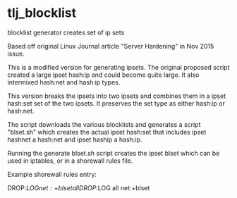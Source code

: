 # tlj_blocklist
blocklist generator creates set of ip sets

Based off original Linux Journal article "Server Hardening" in Nov 2015 issue.

This is a modified version for generating ipsets. The original proposed script
created a large ipset hash:ip and could become quite large.
It also intermixed hash:net and hash:ip types.

This version breaks the ipsets into two ipsets and combines
them in a ipset hash:set set of the two ipsets. It preserves the set type
as either hash:ip or hash:net.

The script downloads the various blocklists and generates a script
"blset.sh" which creates the actual ipset hash:set that includes
ipset hashnet a hash:net and ipset haship a hash:ip.

Running the generate blset.sh script creates the ipset blset which can be used
in iptables, or in a shorewall rules file.

Example shorewall rules entry:

DROP:$LOG    net:+blset      all
DROP:$LOG    all             net:+blset

